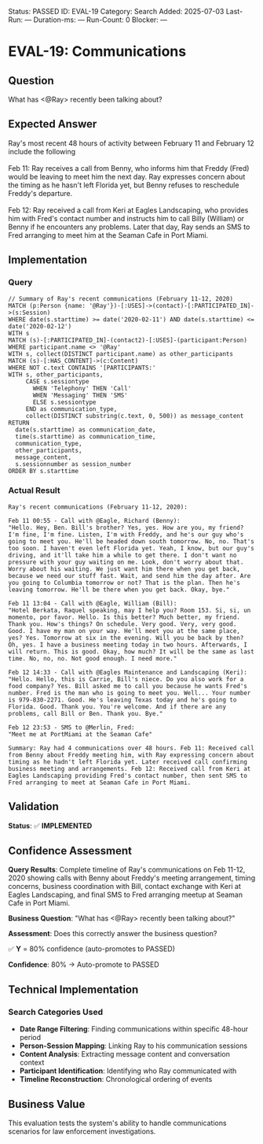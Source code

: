 <!--- META: machine-readable for scripts --->
Status: PASSED
ID: EVAL-19
Category: Search
Added: 2025-07-03
Last-Run: —
Duration-ms: —
Run-Count: 0
Blocker: —

# EVAL-19: Communications

## Question
What has <@Ray> recently been talking about?

## Expected Answer
Ray's most recent 48 hours of activity between February 11 and February 12 include the following<br><br>Feb 11: Ray receives a call from Benny, who informs him that Freddy (Fred) would be leaving to meet him the next day. Ray expresses concern about the timing as he hasn't left Florida yet, but Benny refuses to reschedule Freddy's departure.<br><br>Feb 12: Ray received a call from Keri at Eagles Landscaping, who provides him with Fred's contact number and instructs him to call Billy (William) or Benny if he encounters any problems. Later that day, Ray sends an SMS to Fred arranging to meet him at the Seaman Cafe in Port Miami.

## Implementation

### Query
```cypher
// Summary of Ray's recent communications (February 11-12, 2020)
MATCH (p:Person {name: '@Ray'})-[:USES]->(contact)-[:PARTICIPATED_IN]->(s:Session)
WHERE date(s.starttime) >= date('2020-02-11') AND date(s.starttime) <= date('2020-02-12')
WITH s
MATCH (s)-[:PARTICIPATED_IN]-(contact2)-[:USES]-(participant:Person)
WHERE participant.name <> '@Ray'
WITH s, collect(DISTINCT participant.name) as other_participants
MATCH (s)-[:HAS_CONTENT]->(c:Content)
WHERE NOT c.text CONTAINS '[PARTICIPANTS:'
WITH s, other_participants, 
     CASE s.sessiontype 
       WHEN 'Telephony' THEN 'Call'
       WHEN 'Messaging' THEN 'SMS'
       ELSE s.sessiontype
     END as communication_type,
     collect(DISTINCT substring(c.text, 0, 500)) as message_content
RETURN 
  date(s.starttime) as communication_date,
  time(s.starttime) as communication_time,
  communication_type,
  other_participants,
  message_content,
  s.sessionnumber as session_number
ORDER BY s.starttime
```

### Actual Result
```
Ray's recent communications (February 11-12, 2020):

Feb 11 00:55 - Call with @Eagle, Richard (Benny):
"Hello. Hey, Ben. Bill's brother? Yes, yes. How are you, my friend? I'm fine, I'm fine. Listen, I'm with Freddy, and he's our guy who's going to meet you. He'll be headed down south tomorrow. No, no. That's too soon. I haven't even left Florida yet. Yeah, I know, but our guy's driving, and it'll take him a while to get there. I don't want no pressure with your guy waiting on me. Look, don't worry about that. Worry about his waiting. We just want him there when you get back, because we need our stuff fast. Wait, and send him the day after. Are you going to Columbia tomorrow or not? That is the plan. Then he's leaving tomorrow. He'll be there when you get back. Okay, bye."

Feb 11 13:04 - Call with @Eagle, William (Bill):
"Hotel Berkata, Raquel speaking, may I help you? Room 153. Si, si, un momento, por favor. Hello. Is this better? Much better, my friend. Thank you. How's things? On schedule. Very good. Very, very good. Good. I have my man on your way. He'll meet you at the same place, yes? Yes. Tomorrow at six in the evening. Will you be back by then? Oh, yes. I have a business meeting today in two hours. Afterwards, I will return. This is good. Okay, how much? It will be the same as last time. No, no, no. Not good enough. I need more."

Feb 12 14:33 - Call with @Eagles Maintenance and Landscaping (Keri):
"Hello. Hello, this is Carrie, Bill's niece. Do you also work for a food company? Yes. Bill asked me to call you because he wants Fred's number. Fred is the man who is going to meet you. Well... Your number is 979-830-2271. Good. He's leaving Texas today and he's going to Florida. Good. Thank you. You're welcome. And if there are any problems, call Bill or Ben. Thank you. Bye."

Feb 12 23:53 - SMS to @Merlin, Fred:
"Meet me at PortMiami at the Seaman Cafe"

Summary: Ray had 4 communications over 48 hours. Feb 11: Received call from Benny about Freddy meeting him, with Ray expressing concern about timing as he hadn't left Florida yet. Later received call confirming business meeting and arrangements. Feb 12: Received call from Keri at Eagles Landscaping providing Fred's contact number, then sent SMS to Fred arranging to meet at Seaman Cafe in Port Miami.
```

## Validation
**Status**: ✅ **IMPLEMENTED**

## Confidence Assessment

**Query Results**: Complete timeline of Ray's communications on Feb 11-12, 2020 showing calls with Benny about Freddy's meeting arrangement, timing concerns, business coordination with Bill, contact exchange with Keri at Eagles Landscaping, and final SMS to Fred arranging meetup at Seaman Cafe in Port Miami.

**Business Question**: "What has <@Ray> recently been talking about?"

**Assessment**: Does this correctly answer the business question?

✅ **Y** = 80% confidence (auto-promotes to PASSED)

**Confidence**: 80% → Auto-promote to PASSED

## Technical Implementation

### Search Categories Used
- **Date Range Filtering**: Finding communications within specific 48-hour period
- **Person-Session Mapping**: Linking Ray to his communication sessions
- **Content Analysis**: Extracting message content and conversation context
- **Participant Identification**: Identifying who Ray communicated with
- **Timeline Reconstruction**: Chronological ordering of events

## Business Value

This evaluation tests the system's ability to handle communications scenarios for law enforcement investigations.
